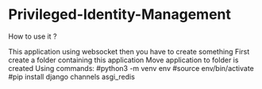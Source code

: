 # Privileged-Identity-Management


How to use it ?

This application using websocket then you have to create something
First create a folder containing this application
Move application to folder is created
Using commands:
#python3 -m venv env
#source env/bin/activate
#pip install django channels asgi_redis